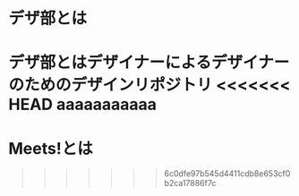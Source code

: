 # デザ部とは

デザ部とはデザイナーによるデザイナーのためのデザインリポジトリ
<<<<<<< HEAD
aaaaaaaaaaa
=======

# Meets!とは
>>>>>>> 6c0dfe97b545d4411cdb8e653cf0b2ca17886f7c
